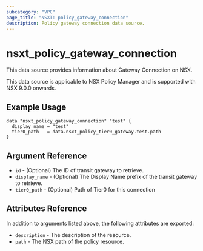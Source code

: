 ```yaml
---
subcategory: "VPC"
page_title: "NSXT: policy_gateway_connection"
description: Policy gateway connection data source.
---
```


# nsxt_policy_gateway_connection

This data source provides information about Gateway Connection on NSX.

This data source is applicable to NSX Policy Manager and is supported with NSX 9.0.0 onwards.

## Example Usage

```hcl
data "nsxt_policy_gateway_connection" "test" {
  display_name = "test"
  tier0_path   = data.nsxt_policy_tier0_gateway.test.path
}
```

## Argument Reference

* `id` - (Optional) The ID of transit gateway to retrieve.
* `display_name` - (Optional) The Display Name prefix of the transit gateway to retrieve.
* `tier0_path` - (Optional) Path of Tier0 for this connection

## Attributes Reference

In addition to arguments listed above, the following attributes are exported:

* `description` - The description of the resource.
* `path` - The NSX path of the policy resource.
